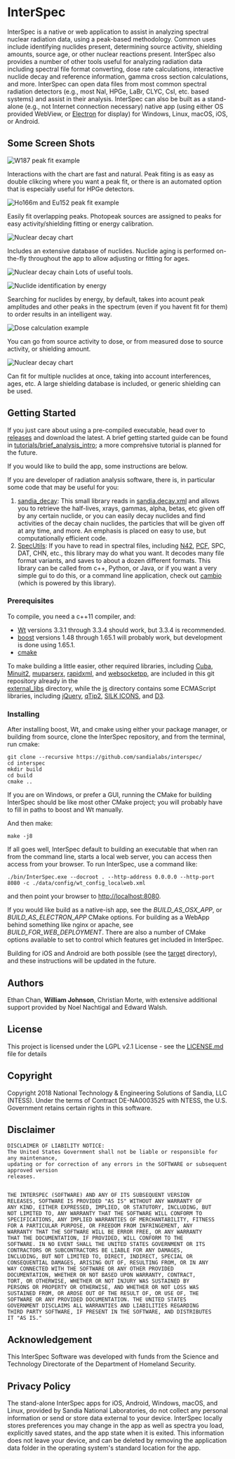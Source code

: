 # InterSpec
InterSpec is a native or web application to assist in analyzing spectral nuclear radiation data, using a peak-based methodology.
Common uses include identifying nuclides present, determining source activity, shielding amounts, source age, or other nuclear reactions present.
InterSpec also provides a number of other tools useful for analyzing radiation data including spectral file format converting,
dose rate calculations, interactive nuclide decay and reference information, gamma cross section calculations, and more.
InterSpec can open data files from most common spectral radiation detectors (e.g., most NaI, HPGe, LaBr, 
CLYC, CsI, etc. based systems) and assist in their analysis.
InterSpec can also be built as a stand-alone (e.g., not Internet connection necessary) native app (using either OS provided WebView, or [Electron](https://github.com/electron/electron) for display) for Windows, Linux, macOS, iOS, or Android.

## Some Screen Shots
![W187 peak fit example](/docs/imgs/overview_W187.png?raw=true "Easy to use user interface.")

Interactions with the chart are fast and natural.  Peak fiting is as easy as double clikcing where 
you want a peak fit, or there is an automated option that is especially useful for HPGe detectors.


![Ho166m and Eu152 peak fit example](/docs/imgs/ho166m_eu152_ex.png?raw=true "Advanced peak fitting")

Easily fit overlapping peaks.  Photopeak sources are assigned to peaks for easy activity/shielding fitting or energy calibration.


![Nuclear decay chart](/docs/imgs/nuc_decay_chart_example.png?raw=true "Nuclear decay calculations")

Includes an extensive database of nuclides.  Nuclide aging is performed on-the-fly throughout the app to allow adjusting or fitting for ages.


![Nuclear decay chain](/docs/imgs/nuc_decay_chain_example.png?raw=true "Decay chain visualization/reference")
Lots of useful tools.


![Nuclide identification by energy](/docs/imgs/nuclide_id_help.png?raw=true "Nuclide identification by energy")

Searching for nuclides by energy, by default, takes into acount peak amplitudes and other peaks in the spectrum (even if you havent fit for them)
to order results in an intelligent way.


![Dose calculation example](/docs/imgs/dose_calculator.png?raw=true "Dose calculator")

You can go from source activity to dose, or from measured dose to source activity, or shielding amount.  


![Nuclear decay chart](/docs/imgs/th232_activity_fit.png?raw=true "Advanced fitting for nuclide activity, age, and shielding")

Can fit for multiple nuclides at once, taking into account interferences, ages, etc.  A large shielding database is included, or generic shielding can be used.



## Getting Started

If you just care about using a pre-compiled executable, head over to 
[releases](https://github.com/sandialabs/interspec/releases) and download the latest.
A brief getting started guide can be found in [tutorials/brief_analysis_intro](https://github.com/sandialabs/InterSpec/tree/master/tutorials/brief_analysis_intro/); a more comprehsive tutorial is planned for the future.

If you would like to build the app, some instructions are below.

If you are developer of radiation analysis software, there is, in particular some code that 
may be useful for you:
1. [sandia_decay](https://github.com/sandialabs/SandiaDecay): This small library reads in [sandia.decay.xml](https://github.com/sandialabs/SandiaDecay/tree/master/data/sandia.decay.xml) and allows you to retrieve the half-lives, xrays, gammas, alpha, betas, etc given off by any certain nuclide, or you can easily decay nuclides and find activities of the decay chain nuclides, the particles that will be given off at any time, and more.  An emphasis is placed on easy to use, but computationally efficient code.
2. [SpecUtils](https://github.com/sandialabs/SpecUtils): If you have to read in spectral files, including [N42](https://www.nist.gov/programs-projects/ansiieee-n4242-standard), [PCF](http://prod.sandia.gov/techlib/access-control.cgi/2017/179107.pdf), SPC, DAT, CHN, etc., this library may do what you want.  It decodes many file format variants, and saves to about a dozen different formats.  This library can be called from c++, Python, or Java, or if you want a very simple gui to do this, or a command line application, check out [cambio](https://github.com/sandialabs/cambio/) (which is powered by this library).


### Prerequisites

To compile, you need a c++11 compiler, and:
* [Wt](https://www.webtoolkit.eu/wt) versions 3.3.1 through 3.3.4 should work, but 3.3.4 is recommended.
* [boost](https://www.boost.org/) versions 1.48 through 1.65.1 will probably work, but development is done using 1.65.1.
* [cmake](https://cmake.org/) 

To make building a little easier, other required libraries, including 
[Cuba](http://www.feynarts.de/cuba), 
[Minuit2](https://github.com/root-project/root/tree/master/math/minuit2), 
[muparserx](https://github.com/beltoforion/muparserx), 
[rapidxml](http://rapidxml.sourceforge.net/), 
and [websocketpp](https://github.com/zaphoyd/websocketpp), are included in this git repository already in the  
[external_libs](https://github.com/sandialabs/interspec/tree/master/external_libs) directory, while 
the [js](https://github.com/sandialabs/interspec/tree/master/js) directory contains some ECMAScript libraries, including
[jQuery](https://jquery.org),
[qTip2](http://qtip2.com),
[SILK ICONS](http://www.famfamfam.com/lab/icons/silk), and
[D3](https://d3js.org).


### Installing

After installing boost, Wt, and cmake using either your package manager, or building from source, clone the 
InterSpec repository, and from the terminal, run cmake:

```
git clone --recursive https://github.com/sandialabs/interspec/
cd interspec
mkdir build
cd build
cmake ..
```

If you are on Windows, or prefer a GUI, running the CMake for building InterSpec should be like
most other CMake project; you will probably have to fill in paths to boost and Wt manually.


And then make:
```
make -j8
```

If all goes well, InterSpec default to building an executable that when ran from the command line, starts a local web server, you can access then access from your browser.  To run InterSpec, use a command like:
```
./bin/InterSpec.exe --docroot . --http-address 0.0.0.0 --http-port 8080 -c ./data/config/wt_config_localweb.xml
```
and then point your browser to [http://localhost:8080](http://localhost:8080).


If you would like build as a native-ish app, see the *BUILD_AS_OSX_APP*, or *BUILD_AS_ELECTRON_APP* CMake options. 
For building as a WebApp behind something like nginx or apache, see *BUILD_FOR_WEB_DEPLOYMENT*.
There are also a number of CMake options available to set to control which features get included in InterSpec.


Building for iOS and Android are both possible (see the [target](https://github.com/sandialabs/interspec/tree/master/target) directory), and these instructions will be updated in the future.

## Authors
Ethan Chan, **William Johnson**, Christian Morte, with
extensive additional support provided by Noel Nachtigal and Edward Walsh.

## License
This project is licensed under the LGPL v2.1 License - see the [LICENSE.md](LICENSE.md) file for details

## Copyright
Copyright 2018 National Technology & Engineering Solutions of Sandia, LLC (NTESS).
Under the terms of Contract DE-NA0003525 with NTESS, the U.S. Government retains certain rights in this software.

 ## Disclaimer
```
DISCLAIMER OF LIABILITY NOTICE:
The United States Government shall not be liable or responsible for any maintenance,
updating or for correction of any errors in the SOFTWARE or subsequent approved version
releases.


THE INTERSPEC (SOFTWARE) AND ANY OF ITS SUBSEQUENT VERSION
RELEASES, SOFTWARE IS PROVIDED "AS IS" WITHOUT ANY WARRANTY OF
ANY KIND, EITHER EXPRESSED, IMPLIED, OR STATUTORY, INCLUDING, BUT
NOT LIMITED TO, ANY WARRANTY THAT THE SOFTWARE WILL CONFORM TO
SPECIFICATIONS, ANY IMPLIED WARRANTIES OF MERCHANTABILITY, FITNESS
FOR A PARTICULAR PURPOSE, OR FREEDOM FROM INFRINGEMENT, ANY
WARRANTY THAT THE SOFTWARE WILL BE ERROR FREE, OR ANY WARRANTY
THAT THE DOCUMENTATION, IF PROVIDED, WILL CONFORM TO THE
SOFTWARE. IN NO EVENT SHALL THE UNITED STATES GOVERNMENT OR ITS
CONTRACTORS OR SUBCONTRACTORS BE LIABLE FOR ANY DAMAGES,
INCLUDING, BUT NOT LIMITED TO, DIRECT, INDIRECT, SPECIAL OR
CONSEQUENTIAL DAMAGES, ARISING OUT OF, RESULTING FROM, OR IN ANY
WAY CONNECTED WITH THE SOFTWARE OR ANY OTHER PROVIDED
DOCUMENTATION, WHETHER OR NOT BASED UPON WARRANTY, CONTRACT,
TORT, OR OTHERWISE, WHETHER OR NOT INJURY WAS SUSTAINED BY
PERSONS OR PROPERTY OR OTHERWISE, AND WHETHER OR NOT LOSS WAS
SUSTAINED FROM, OR AROSE OUT OF THE RESULT OF, OR USE OF, THE
SOFTWARE OR ANY PROVIDED DOCUMENTATION. THE UNITED STATES
GOVERNMENT DISCLAIMS ALL WARRANTIES AND LIABILITIES REGARDING
THIRD PARTY SOFTWARE, IF PRESENT IN THE SOFTWARE, AND DISTRIBUTES
IT "AS IS."
```

 ## Acknowledgement
This InterSpec Software was developed with funds from the Science and Technology Directorate of the Department of Homeland Security.

 ## Privacy Policy
The stand-alone InterSpec apps for iOS, Android, Windows, macOS, and Linux, provided by Sandia National Laboratories, do not collect any personal information or send or store data external to your device.  InterSpec locally stores preferences you may change in the app as well as spectra you load, explicitly saved states, and the app state when it is exited. This information does not leave your device, and can be deleted by removing the application data folder in the operating system's standard location for the app.
